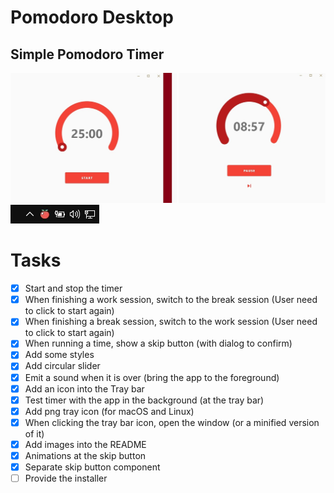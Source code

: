 # Pomodoro Desktop

## Simple Pomodoro Timer

![App preview](.github/app_preview.jpg)
![Tray bar icon](.github/tray_bar_preview.jpg)

# Tasks
- [x] Start and stop the timer
- [x] When finishing a work session, switch to the break session (User need to click to start again)
- [x] When finishing a break session, switch to the work session (User need to click to start again)
- [x] When running a time, show a skip button (with dialog to confirm)
- [x] Add some styles
- [x] Add circular slider
- [x] Emit a sound when it is over (bring the app to the foreground)
- [x] Add an icon into the Tray bar 
- [x] Test timer with the app in the background (at the tray bar)
- [x] Add png tray icon (for macOS and Linux)
- [x] When clicking the tray bar icon, open the window (or a minified version of it)
- [x] Add images into the README
- [x] Animations at the skip button
- [x] Separate skip button component
- [ ] Provide the installer
